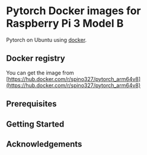 # Pytorch Docker images for Raspberry Pi 3 Model B

Pytorch on Ubuntu using [docker][].

## Docker registry

You can get the image from [https://hub.docker.com/r/spino327/pytorch_arm64v8](https://hub.docker.com/r/spino327/pytorch_arm64v8)

## Prerequisites


## Getting Started


## Acknowledgements

[docker]: http://docker.io
